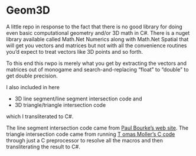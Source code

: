 # Geom3D

A little repo in response to the fact that there is no good library for doing even basic computational geometry and/or 3D math in C#. There is a nuget library available called Math.Net Numerics along with Math.Net Spatial that will get you vectors and matrices
but not with all the convenience routines you’d expect to treat vectors like 3D points and so forth. 

To this end this rwpo is merely what you get by extracting the vectors and matrices out of monogame and search-and-replacing 
“float” to “double” to get double precision. 

I also included in here 

  * 3D line segment/line segment intersection code and 
  * 3D triangle/triangle intersection code 
  
which I transliterated to C#. 

The line segment intersection code came from [Paul Bourke’s web site](http://paulbourke.net/geometry/pointlineplane/#i2l). The triangle intersection code came from running [T
omas Moller’s C code](http://fileadmin.cs.lth.se/cs/personal/tomas_akenine-moller/code/) through just a C preprocessor to resolve all the macros and then transliterating the result to C#.

